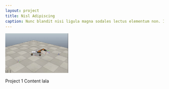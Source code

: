```yaml
---
layout: project
title: Nisl Adipiscing
caption: Nunc blandit nisi ligula magna sodales lectus elementum non. Integer id venenatis velit.
---
```

<img class="img-rounded" src="/assets/images/fulls/01.gif" alt="Sushma" width="200">

Project 1 Content lala